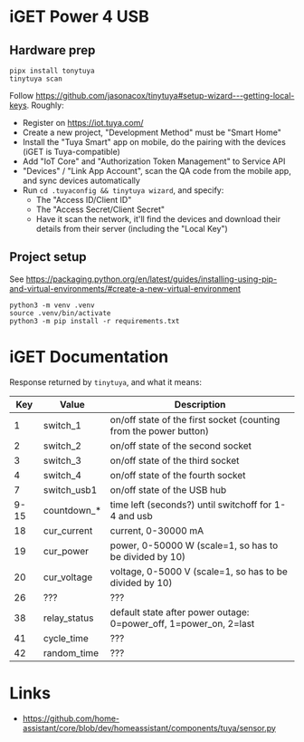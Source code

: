 # iGET Power 4 USB

## Hardware prep

```
pipx install tonytuya
tinytuya scan
```

Follow https://github.com/jasonacox/tinytuya#setup-wizard---getting-local-keys.
Roughly:

* Register on https://iot.tuya.com/
* Create a new project, "Development Method" must be "Smart Home"
* Install the "Tuya Smart" app on mobile, do the pairing with the devices (iGET is Tuya-compatible)
* Add "IoT Core" and "Authorization Token Management" to Service API
* "Devices" / "Link App Account", scan the QA code from the mobile app, and sync devices automatically
* Run `cd .tuyaconfig && tinytuya wizard`, and specify:
  * The "Access ID/Client ID"
  * The "Access Secret/Client Secret"
  * Have it scan the network, it'll find the devices and download their details from their server (including the "Local Key")

## Project setup

See https://packaging.python.org/en/latest/guides/installing-using-pip-and-virtual-environments/#create-a-new-virtual-environment

```
python3 -m venv .venv
source .venv/bin/activate
python3 -m pip install -r requirements.txt
```

# iGET Documentation

Response returned by `tinytuya`, and what it means:

|**Key**|**Value**      |**Description**                                                    |
|-------|---------------|-------------------------------------------------------------------|
| 1     | switch_1      | on/off state of the first socket (counting from the power button) |
| 2     | switch_2      | on/off state of the second socket                                 |
| 3     | switch_3      | on/off state of the third socket                                  |
| 4     | switch_4      | on/off state of the fourth socket                                 |
| 7     | switch_usb1   | on/off state of the USB hub                                       |
| 9-15  | countdown_*   | time left (seconds?) until switchoff for 1-4 and usb              |
| 18    | cur_current   | current, 0-30000 mA                                               |
| 19    | cur_power     | power, 0-50000 W (scale=1, so has to be divided by 10)            |
| 20    | cur_voltage   | voltage, 0-5000 V (scale=1, so has to be divided by 10)           |
| 26    | ???           | ???                                                               |
| 38    | relay_status  | default state after power outage: 0=power_off, 1=power_on, 2=last |
| 41    | cycle_time    | ???                                                               |
| 42    | random_time   | ???                                                               |

# Links

* https://github.com/home-assistant/core/blob/dev/homeassistant/components/tuya/sensor.py
